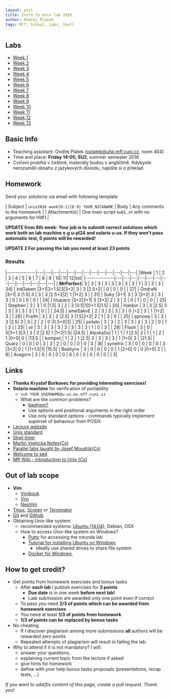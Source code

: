 ```yaml
---
layout: post
title: Intro to Unix lab 2016
author: Ondrej Platek
tags: Mff, School, Labs, Shell
---
```


Labs
----
- [Week 1](/2016/02/22/unix-week-1/)
- [Week 2](/2016/02/29/unix-week-2/)
- [Week 3](/2016/03/11/unix-week-3/)
- [Week 4](/2016/03/18/unix-week-4/)
- [Week 5](/2016/03/25/unix-week-5/)
- [Week 6](/2016/04/05/unix-week-6/)
- [Week 7](/2016/04/14/unix-week-7/)
- [Week 8](/2016/04/21/unix-week-8/)
- [Week 9](/2016/04/29/unix-week-9/)
- [Week 10](/2016/05/05/unix-week-10/)
- [Week 11](/2016/05/13/unix-week-11/)
- [Week 12](/2016/05/20/unix-week-12/)
- [Week 13](/2016/05/22/unix-week-13/)

Basic Info
----------
- Teaching assistant: Ondřej Plátek (oplatek@ufal.mff.cuni.cz, room 404)
- Time and place: **Friday 14:00, SU2**, summer semester 2016
- Cvičení probíhá v češtině, materiály budou v angličtině. Kdybyste nerozuměli obsahu z jazykových důvodu, napište si o překlad.

Homework
--------
Send your solutions via email with following template

| Subject | `unix2016 week[0-1][0-9] YOUR_NICKNAME`
| Body    | Any comments to the homework |
| Attachment(s) | One main script `hw01.sh` with no arguments for HW1.|

**UPDATE from 8th week: Your job is to submitt correct solutions which work both on lab machine e.g u-pl24 and solaris u-us. If they won't pass automatic test, 0 points will be rewarded!** 
 
**UPDATE 2 For passing the lab you need at least 23 points**

### Results

|--------------|---|---|---|---|---|---|---|---|---|---|---|---|---|
|Week          | 1 | 2 | 3 | 4 | 5 | 6 | 7 | 8 | 9 | 10| 11| 12|tot|
|--------------|---|---|---|---|---|---|---|---|---|---|---|---|---|
| **MrPerfect**| 3 | 3 | 3 | 3 | 3 | 3 | 3 | 3 | 1 | 3 | 3 | 3 | 34| 
| lrdGaben     |3+1|3+1.5|3|3+2| 3 | 3 |2.5+2| | 0 | 0 | 0 |   | 27|
| OndraN       |3+1| 3 |1.5| 3 | 3 | 3 |2.5+2|2| 1 |1+2| 3 |   | 31|
| Suky         |3+1| 3 | 3 |3+2| 3 | 3 | 3 | 0 | 0 | 0 | 0 |   | 24|
| hlupaco      |3+2|3+1| 3 |3+2| 2 | 3 | 2 | 0 | 1 | 0 | 0 |   | 25|
| Stephen      | 3 | 3 | 0 |1.5| 3 | 2 | 3 |0.5|1|0+1.5|1.5|   | 20|
| Haldon       | 3 | 3 |2.5| 3 | 3 | 3 | 3 | 3 | 1 | 0 |   |   | 24.5|
| ameSakvE     | 2 | 3 | 3 | 3 | 3 | 0 |+2 | 3 | 1 |1+2| 3 |   | 26|
| Fraith       | 3 | 3 | 2 |2.5| 3 |1.5|2+2| 2 | 1 | 3 | 0 |   | 25|
| apnoea       | 3 | 3 | 3 |2.5| 3 | 3 | 2 | 2 | 0 |0.5+0|3|   | 25|
| potato       | 3 | 3 | 2 | 3 | 3 | 2 | 3 | 2 | 0 | 1 | 3 |   | 25|
| or           | 3 | 3 | 3 | 3 | 3 | 3 | 3 | 3 | 1 | 0 | 3 |   | 28|
| Flash        | 3 | 0 | 0|3+1.5|3 | 3 | 3 |2.5| 1 |1+2|1.5|   |24.5|
| AlpskaSul    | 1 | 1 | 1 |2.5| 3 | 1 | 1 | 2 | 1 |0+0| 0 |   |13.5 |
| kompot       | 1 | 2 | 1 |2.5| 3 | 3 | 3 | 3 | 1 |1+0| 3 |   |21.5|
| Quarz        | 0 | 0 | 0 | 3 | 3 | 2 | 0 | 0 | 0 | 0 | 0 |   |8|
| synetric     | 3 | 0 | 0 | 0 | 0 | 3 |3+2| 0 | 1 |1+1.5|1|   |15.5|
| Bashynx      | 3 | 0 | 0 | 0 | 0 | 1 |2+0| 0 | 0 |0+0| 2 |   | 8|
| Aragorn      | 3 | 0 | 0 | 0 | 0 | 0 | 0 | 0 | 0 | 0 | 0 |   | 3|


Links
-----
- **Thanks Krystof Borkovec for providing interesting exercises!**
- **Solaris machine** for verification of portability
    - `ssh YOUR_USERNAME@u-us.ms.mff.cuni.cz`
    - What are the common problems?
        - [bashism?][bashism]
        - Use options and positional arguments in the right order
        - Use only standard options - commands typically implement superset of behaviour from POSIX 
- [Lecture website][lecture]
- [Unix standard][unix-standard]
- [Shell linter][shell-linter]
- [Martin Vseticka Notes(Cs)][vseticka]
- [Parallel labs taught by Josef Moudrik(Cs)][moudrik]
- [Welcome to sed][sed]
- [Mff Wiki - Introduction to Unix (Cs)][wiki-unix]

Out of lab scope
----------------
- **Vim**
    - [Vimbook][vimbook]
    - [Vim][vim]
    - [NeoVim][neovim]
- [Tmux][tmux], [Screen][screen] or [Terminator][terminator]
- [Git][git] and [Github][github]
- Obtaining Unix-like system:
    - recommended systems: [Ubuntu (14.04)][ubuntu-install], Debian, OSX
    - How to access Unix-like system on Windows? 
        - [Putty][putty] for accessing the rotunda lab
        - [Tutorial for installing Ubuntu on Windows][virtualbox-on-windows]
            - Ideally use shared drives to share file system
        - [Docker for Windows][docker-win],

How to get credit?
------------------
- Get points from homework exercises and bonus tasks
    - After **each lab** I publish exercises for **3 points**
        - **Due date** is in one week **before next lab!**
        - Late submission are awarded only one point even if correct
    - To pass you need **2/3 of points which can be awarded from homework exercises**
    - You need  at least **1/3 of points from homework**
    - **1/3 of points can be replaced by bonus tasks**
- No cheating
    - If I discover plagiarism among more submissions **all** authors will be rewarded zero points
    - Repeated attempts of plagiarism will result in failing the lab.
- Why to attend if it is not mandatory? I will:
    - answer your questions,
    - explaining current topic from the lecture if asked
    - give hints for homework
    - define with your help bonus tasks proposals (presentations, recap tests, ...)



*If you want to add/fix content of this page, create a pull request. Thank you!*


[sed]: http://sed.sourceforge.net/
[wiki-unix]: http://wiki.matfyz.cz/wiki/%C3%9Avod_do_UNIXu
[vseticka]: http://www.martinvseticka.eu/index.php?sekce=browse&page=79
[moudrik]: http://j2m.cz/~jm/vyuka/unix2016/
[github]: https://guides.github.com/activities/hello-world/
[git]: http://git-scm.com/docs/gittutorial
[screen]: https://www.gnu.org/software/screen/
[tmux]: https://tmux.github.io/
[vim]: https://github.com/vim/vim
[neovim]: https://github.com/neovim/neovim
[vimbook]: ftp://ftp.vim.org/pub/vim/doc/book/vimbook-OPL.pdf
[docker-win]: https://docs.docker.com/windows/step_one/

[unix-standard]: http://ktiml.mff.cuni.cz/~kucerap/unix/susv4tc1/index.html
[rotunda-unix]: http://wiki.ms.mff.cuni.cz/wiki/laborato%C5%99_UNIX
[rotunda-rights]: http://wiki.ms.mff.cuni.cz/wiki/Pr%C3%A1va_UNIX
[shell-linter]: http://www.shellcheck.net/
[pkucera-lab]: http://ktiml.mff.cuni.cz/~kucerap/unix/
[terminator]: http://gnometerminator.blogspot.cz/p/introduction.html
[virtualbox-on-windows]: http://blog.en.uptodown.com/virtualize-ubuntu-14-04-windows-using-virtualbox/
[putty]: http://www.putty.org/
[ubuntu-install]: http://www.ubuntu.com/download/desktop/install-ubuntu-desktop
[lecture]: http://www.ms.mff.cuni.cz/~forst/teaching.html
[bashism]: http://mywiki.wooledge.org/Bashism
